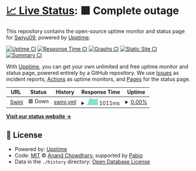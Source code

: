 # [📈 Live Status](https://Swiyu09.github.io/Swini): <!--live status--> **🟥 Complete outage**

This repository contains the open-source uptime monitor and status page for [Swiyu09](https://Swiyu09.github.io/Swini), powered by [Upptime](https://github.com/upptime/upptime).

[![Uptime CI](https://github.com/Swiyu09/Swini/workflows/Uptime%20CI/badge.svg)](https://github.com/Swiyu09/Swini/actions?query=workflow%3A%22Uptime+CI%22)
[![Response Time CI](https://github.com/Swiyu09/Swini/workflows/Response%20Time%20CI/badge.svg)](https://github.com/Swiyu09/Swini/actions?query=workflow%3A%22Response+Time+CI%22)
[![Graphs CI](https://github.com/Swiyu09/Swini/workflows/Graphs%20CI/badge.svg)](https://github.com/Swiyu09/Swini/actions?query=workflow%3A%22Graphs+CI%22)
[![Static Site CI](https://github.com/Swiyu09/Swini/workflows/Static%20Site%20CI/badge.svg)](https://github.com/Swiyu09/Swini/actions?query=workflow%3A%22Static+Site+CI%22)
[![Summary CI](https://github.com/Swiyu09/Swini/workflows/Summary%20CI/badge.svg)](https://github.com/Swiyu09/Swini/actions?query=workflow%3A%22Summary+CI%22)

With [Upptime](https://upptime.js.org), you can get your own unlimited and free uptime monitor and status page, powered entirely by a GitHub repository. We use [Issues](https://github.com/Swiyu09/Swini/issues) as incident reports, [Actions](https://github.com/Swiyu09/Swini/actions) as uptime monitors, and [Pages](https://Swiyu09.github.io/Swini) for the status page.

<!--start: status pages-->
<!-- This summary is generated by Upptime (https://github.com/upptime/upptime) -->
<!-- Do not edit this manually, your changes will be overwritten -->
<!-- prettier-ignore -->
| URL | Status | History | Response Time | Uptime |
| --- | ------ | ------- | ------------- | ------ |
| <img alt="" src="https://icons.duckduckgo.com/ip3/9a0020c1-2012-4af8-a6ab-c532e3c96bb8-00-2jj8aylhri10d.pike.replit.dev.ico" height="13"> [Swini](https://9a0020c1-2012-4af8-a6ab-c532e3c96bb8-00-2jj8aylhri10d.pike.replit.dev/) | 🟥 Down | [swini.yml](https://github.com/Swiyu09/Swini/commits/HEAD/history/swini.yml) | <details><summary><img alt="Response time graph" src="./graphs/swini/response-time-week.png" height="20"> 1011ms</summary><br><a href="https://Swiyu09.github.io/Swini/history/swini"><img alt="Response time 951" src="https://img.shields.io/endpoint?url=https%3A%2F%2Fraw.githubusercontent.com%2FSwiyu09%2FSwini%2FHEAD%2Fapi%2Fswini%2Fresponse-time.json"></a><br><a href="https://Swiyu09.github.io/Swini/history/swini"><img alt="24-hour response time 964" src="https://img.shields.io/endpoint?url=https%3A%2F%2Fraw.githubusercontent.com%2FSwiyu09%2FSwini%2FHEAD%2Fapi%2Fswini%2Fresponse-time-day.json"></a><br><a href="https://Swiyu09.github.io/Swini/history/swini"><img alt="7-day response time 1011" src="https://img.shields.io/endpoint?url=https%3A%2F%2Fraw.githubusercontent.com%2FSwiyu09%2FSwini%2FHEAD%2Fapi%2Fswini%2Fresponse-time-week.json"></a><br><a href="https://Swiyu09.github.io/Swini/history/swini"><img alt="30-day response time 951" src="https://img.shields.io/endpoint?url=https%3A%2F%2Fraw.githubusercontent.com%2FSwiyu09%2FSwini%2FHEAD%2Fapi%2Fswini%2Fresponse-time-month.json"></a><br><a href="https://Swiyu09.github.io/Swini/history/swini"><img alt="1-year response time 951" src="https://img.shields.io/endpoint?url=https%3A%2F%2Fraw.githubusercontent.com%2FSwiyu09%2FSwini%2FHEAD%2Fapi%2Fswini%2Fresponse-time-year.json"></a></details> | <details><summary><a href="https://Swiyu09.github.io/Swini/history/swini">0.00%</a></summary><a href="https://Swiyu09.github.io/Swini/history/swini"><img alt="All-time uptime 2.38%" src="https://img.shields.io/endpoint?url=https%3A%2F%2Fraw.githubusercontent.com%2FSwiyu09%2FSwini%2FHEAD%2Fapi%2Fswini%2Fuptime.json"></a><br><a href="https://Swiyu09.github.io/Swini/history/swini"><img alt="24-hour uptime 0.00%" src="https://img.shields.io/endpoint?url=https%3A%2F%2Fraw.githubusercontent.com%2FSwiyu09%2FSwini%2FHEAD%2Fapi%2Fswini%2Fuptime-day.json"></a><br><a href="https://Swiyu09.github.io/Swini/history/swini"><img alt="7-day uptime 0.00%" src="https://img.shields.io/endpoint?url=https%3A%2F%2Fraw.githubusercontent.com%2FSwiyu09%2FSwini%2FHEAD%2Fapi%2Fswini%2Fuptime-week.json"></a><br><a href="https://Swiyu09.github.io/Swini/history/swini"><img alt="30-day uptime 2.38%" src="https://img.shields.io/endpoint?url=https%3A%2F%2Fraw.githubusercontent.com%2FSwiyu09%2FSwini%2FHEAD%2Fapi%2Fswini%2Fuptime-month.json"></a><br><a href="https://Swiyu09.github.io/Swini/history/swini"><img alt="1-year uptime 2.38%" src="https://img.shields.io/endpoint?url=https%3A%2F%2Fraw.githubusercontent.com%2FSwiyu09%2FSwini%2FHEAD%2Fapi%2Fswini%2Fuptime-year.json"></a></details>

<!--end: status pages-->

[**Visit our status website →**](https://Swiyu09.github.io/Swini)

## 📄 License

- Powered by: [Upptime](https://github.com/upptime/upptime)
- Code: [MIT](./LICENSE) © [Anand Chowdhary](https://anandchowdhary.com), supported by [Pabio](https://pabio.com)
- Data in the `./history` directory: [Open Database License](https://opendatacommons.org/licenses/odbl/1-0/)
